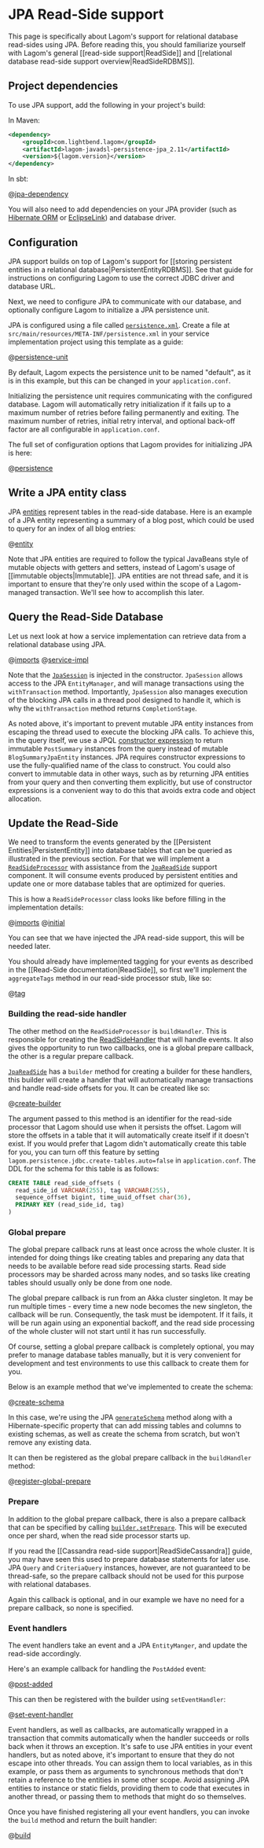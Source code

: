 # JPA Read-Side support

This page is specifically about Lagom's support for relational database read-sides using JPA.  Before reading this, you should familiarize yourself with Lagom's general [[read-side support|ReadSide]] and [[relational database read-side support overview|ReadSideRDBMS]].

## Project dependencies

To use JPA support, add the following in your project's build:

In Maven:

```xml
<dependency>
    <groupId>com.lightbend.lagom</groupId>
    <artifactId>lagom-javadsl-persistence-jpa_2.11</artifactId>
    <version>${lagom.version}</version>
</dependency>
```

In sbt:

@[jpa-dependency](code/build-cluster.sbt)

You will also need to add dependencies on your JPA provider (such as [Hibernate ORM](http://hibernate.org/orm/) or [EclipseLink](https://www.eclipse.org/eclipselink/)) and database driver.


## Configuration

JPA support builds on top of Lagom's support for [[storing persistent entities in a relational database|PersistentEntityRDBMS]]. See that guide for instructions on configuring Lagom to use the correct JDBC driver and database URL.

Next, we need to configure JPA to communicate with our database, and optionally configure Lagom to initialize a JPA persistence unit.

JPA is configured using a file called [`persistence.xml`](https://docs.oracle.com/javaee/7/tutorial/persistence-intro003.htm#JEETT01162). Create a file at `src/main/resources/META-INF/persistence.xml` in your service implementation project using this template as a guide:

@[persistence-unit](code/docs/home/persistence/persistence.xml)

By default, Lagom expects the persistence unit to be named "default", as it is in this example, but this can be changed in your `application.conf`.

Initializing the persistence unit requires communicating with the configured database. Lagom will automatically retry initialization if it fails up to a maximum number of retries before failing permanently and exiting. The maximum number of retries, initial retry interval, and optional back-off factor are all configurable in `application.conf`.

The full set of configuration options that Lagom provides for initializing JPA is here:

@[persistence](../../../../../persistence-jpa/javadsl/src/main/resources/reference.conf)

## Write a JPA entity class

JPA [entities](https://docs.oracle.com/javaee/7/tutorial/persistence-intro001.htm#BNBQA) represent tables in the read-side database. Here is an example of a JPA entity representing a summary of a blog post, which could be used to query for an index of all blog entries:

@[entity](code/docs/home/persistence/BlogSummaryJpaEntity.java)

Note that JPA entities are required to follow the typical JavaBeans style of mutable objects with getters and setters, instead of Lagom's usage of [[immutable objects|Immutable]]. JPA entities are not thread safe, and it is important to ensure that they're only used within the scope of a Lagom-managed transaction. We'll see how to accomplish this later.

## Query the Read-Side Database

Let us next look at how a service implementation can retrieve data from a relational database using JPA.

@[imports](code/docs/home/persistence/JpaReadSideQuery.java)
@[service-impl](code/docs/home/persistence/JpaReadSideQuery.java)

Note that the [`JpaSession`](api/index.html?com/lightbend/lagom/javadsl/persistence/jpa/JpaSession.html) is injected in the constructor. `JpaSession` allows access to the JPA `EntityManager`, and will manage transactions using the `withTransaction` method.  Importantly, `JpaSession` also manages execution of the blocking JPA calls in a thread pool designed to handle it, which is why the `withTransaction` method returns `CompletionStage`.

As noted above, it's important to prevent mutable JPA entity instances from escaping the thread used to execute the blocking JPA calls. To achieve this, in the query itself, we use a JPQL [constructor expression](https://docs.oracle.com/javaee/7/tutorial/persistence-querylanguage005.htm#JEETT00746) to return immutable `PostSummary` instances from the query instead of mutable `BlogSummaryJpaEntity` instances. JPA requires constructor expressions to use the fully-qualified name of the class to construct. You could also convert to immutable data in other ways, such as by returning JPA entities from your query and then converting them explicitly, but use of constructor expressions is a convenient way to do this that avoids extra code and object allocation.

## Update the Read-Side

We need to transform the events generated by the [[Persistent Entities|PersistentEntity]] into database tables that can be queried as illustrated in the previous section. For that we will implement a [`ReadSideProcessor`](api/index.html?com/lightbend/lagom/javadsl/persistence/ReadSideProcessor.html) with assistance from the [`JpaReadSide`](api/index.html?com/lightbend/lagom/javadsl/persistence/jpa/JpaReadSide.html) support component. It will consume events produced by persistent entities and update one or more database tables that are optimized for queries.

This is how a `ReadSideProcessor` class looks like before filling in the implementation details:

@[imports](code/docs/home/persistence/JpaBlogEventProcessor.java)
@[initial](code/docs/home/persistence/JpaBlogEventProcessor.java)

You can see that we have injected the JPA read-side support, this will be needed later.

You should already have implemented tagging for your events as described in the [[Read-Side documentation|ReadSide]], so first we'll implement the `aggregateTags` method in our read-side processor stub, like so:

@[tag](code/docs/home/persistence/JpaBlogEventProcessor.java)

### Building the read-side handler

The other method on the `ReadSideProcessor` is `buildHandler`.  This is responsible for creating the [ReadSideHandler](api/index.html?com/lightbend/lagom/javadsl/persistence/ReadSideProcessor.ReadSideHandler.html) that will handle events.  It also gives the opportunity to run two callbacks, one is a global prepare callback, the other is a regular prepare callback.

[`JpaReadSide`](api/index.html?com/lightbend/lagom/javadsl/persistence/jpa/JpaReadSide.html) has a `builder` method for creating a builder for these handlers, this builder will create a handler that will automatically manage transactions and handle read-side offsets for you.  It can be created like so:

@[create-builder](code/docs/home/persistence/JpaBlogEventProcessor.java)

The argument passed to this method is an identifier for the read-side processor that Lagom should use when it persists the offset. Lagom will store the offsets in a table that it will automatically create itself if it doesn't exist. If you would prefer that Lagom didn't automatically create this table for you, you can turn off this feature by setting `lagom.persistence.jdbc.create-tables.auto=false` in `application.conf`. The DDL for the schema for this table is as follows:
   
```sql
CREATE TABLE read_side_offsets (
  read_side_id VARCHAR(255), tag VARCHAR(255),
  sequence_offset bigint, time_uuid_offset char(36),
  PRIMARY KEY (read_side_id, tag)
)
```

### Global prepare

The global prepare callback runs at least once across the whole cluster.  It is intended for doing things like creating tables and preparing any data that needs to be available before read side processing starts.  Read side processors may be sharded across many nodes, and so tasks like creating tables should usually only be done from one node.

The global prepare callback is run from an Akka cluster singleton.  It may be run multiple times - every time a new node becomes the new singleton, the callback will be run.  Consequently, the task must be idempotent.  If it fails, it will be run again using an exponential backoff, and the read side processing of the whole cluster will not start until it has run successfully.

Of course, setting a global prepare callback is completely optional, you may prefer to manage database tables manually, but it is very convenient for development and test environments to use this callback to create them for you.

Below is an example method that we've implemented to create the schema:

@[create-schema](code/docs/home/persistence/JpaBlogEventProcessor.java)

In this case, we're using the JPA [`generateSchema`](https://docs.oracle.com/javaee/7/api/javax/persistence/Persistence.html#generateSchema-java.lang.String-java.util.Map-) method along with a Hibernate-specific property that can add missing tables and columns to existing schemas, as well as create the schema from scratch, but won't remove any existing data.

It can then be registered as the global prepare callback in the `buildHandler` method:

@[register-global-prepare](code/docs/home/persistence/JpaBlogEventProcessor.java)

### Prepare

In addition to the global prepare callback, there is also a prepare callback that can be specified by calling [`builder.setPrepare`](api/index.html?com/lightbend/lagom/javadsl/persistence/jpa/JpaReadSide.ReadSideHandlerBuilder.html#setPrepare-java.util.function.BiConsumer-). This will be executed once per shard, when the read side processor starts up.

If you read the [[Cassandra read-side support|ReadSideCassandra]] guide, you may have seen this used to prepare database statements for later use. JPA `Query` and `CriteriaQuery` instances, however, are not guaranteed to be thread-safe, so the prepare callback should not be used for this purpose with relational databases.

Again this callback is optional, and in our example we have no need for a prepare callback, so none is specified.

### Event handlers

The event handlers take an event and a JPA `EntityManger`, and update the read-side accordingly.

Here's an example callback for handling the `PostAdded` event:

@[post-added](code/docs/home/persistence/JpaBlogEventProcessor.java)

This can then be registered with the builder using `setEventHandler`:

@[set-event-handler](code/docs/home/persistence/JpaBlogEventProcessor.java)

Event handlers, as well as callbacks, are automatically wrapped in a transaction that commits automatically when the handler succeeds or rolls back when it throws an exception. It's safe to use JPA entities in your event handlers, but as noted above, it's important to ensure that they do not escape into other threads. You can assign them to local variables, as in this example, or pass them as arguments to synchronous methods that don't retain a reference to the entities in some other scope. Avoid assigning JPA entities to instance or static fields, providing them to code that executes in another thread, or passing them to methods that might do so themselves.

Once you have finished registering all your event handlers, you can invoke the `build` method and return the built handler:

@[build](code/docs/home/persistence/JpaBlogEventProcessor.java)
